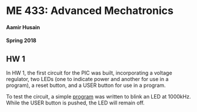 # ME 433: Advanced Mechatronics
#### Aamir Husain
#### Spring 2018

## HW 1
In HW 1, the first circuit for the PIC was built, incorporating a voltage regulator, two LEDs (one to indicate power and another for use in a program), a reset button, and a USER button for use in a program.
[](hw1/img/circuit_diagram.png)
[](hw1/img/circuit_board.png)

To test the circuit, a simple [program](hw1/hw1_code.X/main.c) was written to blink an LED at 1000kHz. While the USER button is pushed, the LED will remain off.
